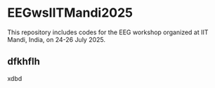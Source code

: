 # EEGwsIITMandi2025
This repository includes codes for the EEG workshop organized at IIT Mandi, India, on 24-26 July 2025.

dfkhflh
--------
xdbd